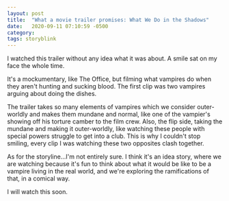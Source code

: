 ```yaml
---
layout: post
title:  "What a movie trailer promises: What We Do in the Shadows"
date:   2020-09-11 07:10:59 -0500
category: 
tags: storyblink
---
```

I watched this trailer without any idea what it was about. A smile sat on my face the whole time.

It's a mockumentary, like The Office, but filming what vampires do when they aren't hunting and sucking blood. The first clip was two vampires arguing about doing the dishes.

The trailer takes so many elements of vampires which we consider outer-worldly and makes them mundane and normal, like one of the vampier's showing off his torture camber to the film crew. Also, the flip side, taking the mundane and making it outer-worldly, like watching these people with special powers struggle to get into a club. This is why I couldn't stop smiling, every clip I was watching these two opposites clash together.

As for the storyline...I'm not entirely sure. I think it's an idea story, where we are watching because it's fun to think about what it would be like to be a vampire living in the real world, and we're exploring the ramifications of that, in a comical way.

I will watch this soon.